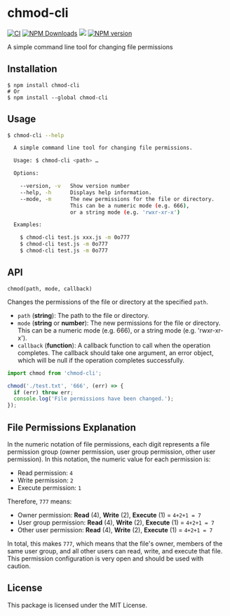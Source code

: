 <!--idoc:ignore:start-->
chmod-cli
===
<!--idoc:ignore:end-->

[![CI](https://github.com/jaywcjlove/chmod-cli/actions/workflows/main.yml/badge.svg)](https://github.com/jaywcjlove/chmod-cli/actions/workflows/main.yml)
[![NPM Downloads](https://img.shields.io/npm/dm/chmod-cli.svg?style=flat)](https://www.npmjs.com/package/chmod-cli)
[![](https://jaywcjlove.github.io/sb/ico/npm.svg)](https://www.npmjs.com/package/chmod-cli) 
[![NPM version](https://img.shields.io/npm/v/chmod-cli.svg?style=flat)](https://npmjs.org/package/chmod-cli)


A simple command line tool for changing file permissions

## Installation

```shell
$ npm install chmod-cli
# Or
$ npm install --global chmod-cli
```

## Usage

```bash
$ chmod-cli --help

  A simple command line tool for changing file permissions.

  Usage: $ chmod-cli <path> …

  Options:

    --version, -v   Show version number
    --help, -h      Displays help information.
    --mode, -m      The new permissions for the file or directory.
                    This can be a numeric mode (e.g. 666),
                    or a string mode (e.g. 'rwxr-xr-x')

  Examples:

    $ chmod-cli test.js xxx.js -m 0o777
    $ chmod-cli test.js -m 0o777
    $ chmod-cli test.js -m 0o777

```

## API

`chmod(path, mode, callback)`

Changes the permissions of the file or directory at the specified `path`.

- `path` (**string**): The path to the file or directory.
- `mode` (**string** or **number**): The new permissions for the file or directory. This can be a numeric mode (e.g. 666), or a string mode (e.g. 'rwxr-xr-x').
- `callback` (**function**): A callback function to call when the operation completes. The callback should take one argument, an error object, which will be null if the operation completes successfully.

```javascript
import chmod from 'chmod-cli';

chmod('./test.txt', '666', (err) => {
  if (err) throw err;
  console.log('File permissions have been changed.');
});
```

## File Permissions Explanation

In the numeric notation of file permissions, each digit represents a file permission group (owner permission, user group permission, other user permission). In this notation, the numeric value for each permission is:

- Read permission: `4`
- Write permission: `2`
- Execute permission: `1`

Therefore, `777` means:

- Owner permission: **Read** (4), **Write** (2), **Execute** (1) = `4+2+1 = 7`
- User group permission: **Read** (4), **Write** (2), **Execute** (1) = `4+2+1 = 7`
- Other user permission: **Read** (4), **Write** (2), **Execute** (1) = `4+2+1 = 7`

In total, this makes `777`, which means that the file's owner, members of the same user group, and all other users can read, write, and execute that file. This permission configuration is very open and should be used with caution.


## License

This package is licensed under the MIT License.
